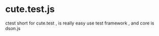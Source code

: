 # cute.test.js
ctest  short for cute.test , is really easy use test framework , and core is dson.js
